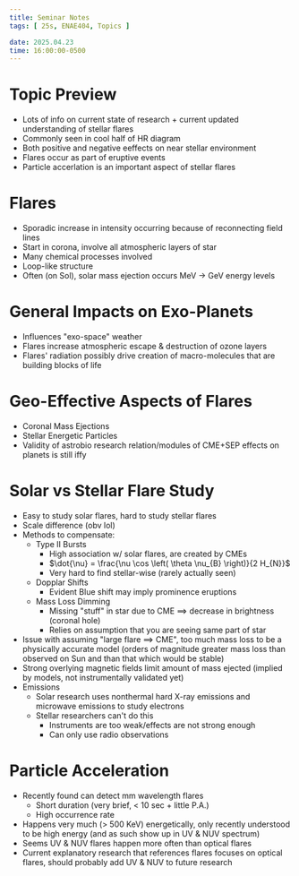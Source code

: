 ```yaml
---
title: Seminar Notes
tags: [ 25s, ENAE404, Topics ]

date: 2025.04.23
time: 16:00:00-0500
---
```


# Topic Preview
- Lots of info on current state of research + current updated understanding of stellar flares
- Commonly seen in cool half of HR diagram
- Both positive and negative eeffects on near stellar environment
- Flares occur as part of eruptive events
- Particle accerlation is an important aspect of stellar flares

# Flares
- Sporadic increase in intensity occurring because of reconnecting field lines
- Start in corona, involve all atmospheric layers of star
- Many chemical processes involved
- Loop-like structure
- Often (on Sol), solar mass ejection occurs MeV →  GeV energy levels

# General Impacts on Exo-Planets
- Influences "exo-space" weather
- Flares increase atmospheric escape & destruction of ozone layers
- Flares' radiation possibly drive creation of macro-molecules that are building blocks of life

# Geo-Effective Aspects of Flares
- Coronal Mass Ejections
- Stellar Energetic Particles
- Validity of astrobio research relation/modules of CME+SEP effects on planets is still iffy

# Solar vs Stellar Flare Study
- Easy to study solar flares, hard to study stellar flares
- Scale difference (obv lol)
- Methods to compensate:
    - Type II Bursts
        - High association w/ solar flares, are created by CMEs
        - $\dot{\nu} = \frac{\nu \cos \left( \theta \nu_{B} \right)}{2 H_{N}}$
        - Very hard to find stellar-wise (rarely actually seen)
    - Dopplar Shifts
        - Evident Blue shift may imply prominence eruptions
    - Mass Loss Dimming
        - Missing "stuff" in star due to CME ⟹  decrease in brightness (coronal hole)
        - Relies on assumption that you are seeing same part of star
- Issue with assuming "large flare ⟹  CME", too much mass loss to be a physically accurate model (orders of magnitude greater mass loss than observed on Sun and than that which would be stable)
- Strong overlying magnetic fields limit amount of mass ejected (implied by models, not instrumentally validated yet)
- Emissions
    - Solar research uses nonthermal hard X-ray emissions and microwave emissions to study electrons
    - Stellar researchers can't do this
        - Instruments are too weak/effects are not strong enough
        - Can only use radio observations

# Particle Acceleration
- Recently found can detect mm wavelength flares
    - Short duration (very brief, < 10 sec + little P.A.)
    - High occurrence rate
- Happens very much (> 500 KeV) energetically, only recently understood to be high energy (and as such show up in UV & NUV spectrum)
- Seems UV & NUV flares happen more often than optical flares
- Current explanatory research that references flares focuses on optical flares, should probably add UV & NUV to future research
